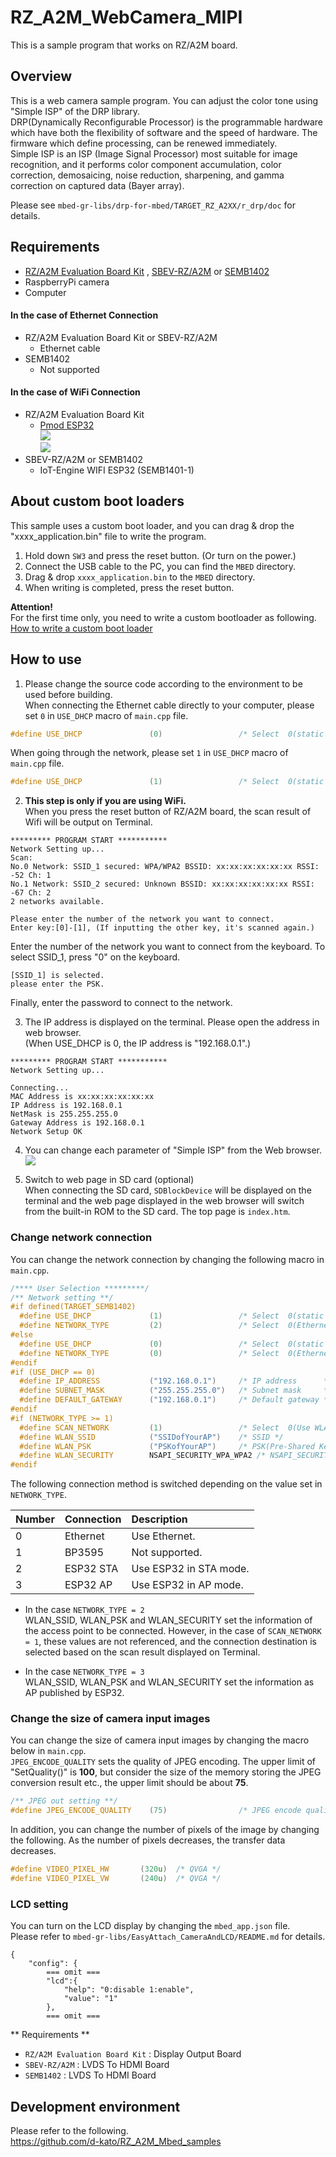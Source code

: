 # RZ_A2M_WebCamera_MIPI
This is a sample program that works on RZ/A2M board.  


## Overview
This is a web camera sample program. You can adjust the color tone using "Simple ISP" of the DRP library.  
DRP(Dynamically Reconfigurable Processor) is the programmable hardware which have both the flexibility of software and the speed of hardware. The firmware which define processing, can be renewed immediately.  
Simple ISP is an ISP (Image Signal Processor) most suitable for image recognition, and it performs color component accumulation, color correction, demosaicing, noise reduction, sharpening, and gamma correction on captured data (Bayer array).   

Please see ``mbed-gr-libs/drp-for-mbed/TARGET_RZ_A2XX/r_drp/doc`` for details.  

## Requirements
* [RZ/A2M Evaluation Board Kit](https://www.renesas.com/jp/en/products/software-tools/boards-and-kits/eval-demo/rz-a2m-evaluation-board-kit.html) , [SBEV-RZ/A2M](http://www.shimafuji.co.jp/products/1486) or [SEMB1402](http://www.shimafuji.co.jp/products/1505)
* RaspberryPi camera
* Computer

#### In the case of Ethernet Connection
* RZ/A2M Evaluation Board Kit or SBEV-RZ/A2M
  * Ethernet cable
* SEMB1402
  * Not supported

#### In the case of WiFi Connection
* RZ/A2M Evaluation Board Kit
  * [Pmod ESP32](https://store.digilentinc.com/pmod-esp32-wireless-communication-module/)  
  ![](docs/img/Pmod_ESP32_img.jpg)  
  ![](docs/img/Pmod_ESP32_connection.png)  
* SBEV-RZ/A2M or SEMB1402
  * IoT-Engine WIFI ESP32 (SEMB1401-1)


## About custom boot loaders
This sample uses a custom boot loader, and you can drag & drop the "xxxx_application.bin" file to write the program.  

1. Hold down ``SW3`` and press the reset button. (Or turn on the power.)  
2. Connect the USB cable to the PC, you can find the ``MBED`` directory.  
3. Drag & drop ``xxxx_application.bin`` to the ``MBED`` directory.  
4. When writing is completed, press the reset button.  

**Attention!**  
For the first time only, you need to write a custom bootloader as following.  
[How to write a custom boot loader](https://github.com/d-kato/bootloader_d_n_d)  


## How to use
1. Please change the source code according to the environment to be used before building.  
When connecting the Ethernet cable directly to your computer, please set ``0`` in ``USE_DHCP`` macro of ``main.cpp`` file.  
```cpp
#define USE_DHCP               (0)                 /* Select  0(static configuration) or 1(use DHCP) */
```
When going through the network, please set ``1`` in ``USE_DHCP`` macro of ``main.cpp`` file.  
```cpp
#define USE_DHCP               (1)                 /* Select  0(static configuration) or 1(use DHCP) */
```

2. **This step is only if you are using WiFi.**  
  When you press the reset button of RZ/A2M board, the scan result of Wifi will be output on Terminal.  
  ```
  ********* PROGRAM START ***********
  Network Setting up...
  Scan:
  No.0 Network: SSID_1 secured: WPA/WPA2 BSSID: xx:xx:xx:xx:xx:xx RSSI: -52 Ch: 1
  No.1 Network: SSID_2 secured: Unknown BSSID: xx:xx:xx:xx:xx:xx RSSI: -67 Ch: 2
  2 networks available.

  Please enter the number of the network you want to connect.
  Enter key:[0]-[1], (If inputting the other key, it's scanned again.)
  ```
  Enter the number of the network you want to connect from the keyboard.
  To select SSID_1, press "0" on the keyboard.  
  ```
  [SSID_1] is selected.
  please enter the PSK.
  ```
  Finally, enter the password to connect to the network.    


3. The IP address is displayed on the terminal. Please open the address in web browser.  
(When USE_DHCP is 0, the IP address is "192.168.0.1".)  
  ```
  ********* PROGRAM START ***********
  Network Setting up...

  Connecting...
  MAC Address is xx:xx:xx:xx:xx:xx
  IP Address is 192.168.0.1
  NetMask is 255.255.255.0
  Gateway Address is 192.168.0.1
  Network Setup OK
  ```

4. You can change each parameter of "Simple ISP" from the Web browser.  
![](docs/img/camera_control.jpg)  

5. Switch to web page in SD card (optional)  
When connecting the SD card, ``SDBlockDevice`` will be displayed on the terminal and the web page displayed in the web browser will switch from the built-in ROM to the SD card. The top page is ``index.htm``.  


### Change network connection
You can change the network connection by changing the following macro in ``main.cpp``.  

```cpp
/**** User Selection *********/
/** Network setting **/
#if defined(TARGET_SEMB1402)
  #define USE_DHCP             (1)                 /* Select  0(static configuration) or 1(use DHCP) */
  #define NETWORK_TYPE         (2)                 /* Select  0(Ethernet), 1(BP3595), 2(ESP32 STA) ,3(ESP32 AP) */
#else
  #define USE_DHCP             (0)                 /* Select  0(static configuration) or 1(use DHCP) */
  #define NETWORK_TYPE         (0)                 /* Select  0(Ethernet), 1(BP3595), 2(ESP32 STA) ,3(ESP32 AP) */
#endif
#if (USE_DHCP == 0)
  #define IP_ADDRESS           ("192.168.0.1")     /* IP address      */
  #define SUBNET_MASK          ("255.255.255.0")   /* Subnet mask     */
  #define DEFAULT_GATEWAY      ("192.168.0.1")     /* Default gateway */
#endif
#if (NETWORK_TYPE >= 1)
  #define SCAN_NETWORK         (1)                 /* Select  0(Use WLAN_SSID, WLAN_PSK, WLAN_SECURITY) or 1(To select a network using the terminal.) */
  #define WLAN_SSID            ("SSIDofYourAP")    /* SSID */
  #define WLAN_PSK             ("PSKofYourAP")     /* PSK(Pre-Shared Key) */
  #define WLAN_SECURITY        NSAPI_SECURITY_WPA_WPA2 /* NSAPI_SECURITY_NONE, NSAPI_SECURITY_WEP, NSAPI_SECURITY_WPA, NSAPI_SECURITY_WPA2 or NSAPI_SECURITY_WPA_WPA2 */
#endif
```

The following connection method is switched depending on the value set in ``NETWORK_TYPE``.

| Number | Connection | Description                                   |
|:-------|:-----------|:----------------------------------------------|
| 0      | Ethernet   | Use Ethernet.                                 |
| 1      | BP3595     | Not supported.                                |
| 2      | ESP32 STA  | Use ESP32 in STA mode.                        |
| 3      | ESP32 AP   | Use ESP32 in AP mode.                         |

* In the case ``NETWORK_TYPE = 2``  
  WLAN_SSID, WLAN_PSK and WLAN_SECURITY set the information of the access point to be connected. However, in the case of ``SCAN_NETWORK = 1``, these values are not referenced, and the connection destination is selected based on the scan result displayed on Terminal.  

* In the case ``NETWORK_TYPE = 3``  
 WLAN_SSID, WLAN_PSK and WLAN_SECURITY set the information as AP published by ESP32.  

### Change the size of camera input images
You can change the size of camera input images by changing the macro below in ``main.cpp``.   
``JPEG_ENCODE_QUALITY`` sets the quality of JPEG encoding.
The upper limit of "SetQuality()" is **100**, but consider the size of the memory storing the JPEG conversion result etc., the upper limit should be about **75**.  

```cpp
/** JPEG out setting **/
#define JPEG_ENCODE_QUALITY    (75)                /* JPEG encode quality (min:1, max:75 (Considering the size of JpegBuffer, about 75 is the upper limit.)) */
```

In addition, you can change the number of pixels of the image by changing the following. As the number of pixels decreases, the transfer data decreases.

```cpp
#define VIDEO_PIXEL_HW       (320u)  /* QVGA */
#define VIDEO_PIXEL_VW       (240u)  /* QVGA */
```


### LCD setting
You can turn on the LCD display by changing the ``mbed_app.json`` file.  
Please refer to ``mbed-gr-libs/EasyAttach_CameraAndLCD/README.md`` for details.  
```
{
    "config": {
        === omit ===
        "lcd":{
            "help": "0:disable 1:enable",
            "value": "1"
        },
        === omit ===
```
** Requirements **
* ``RZ/A2M Evaluation Board Kit`` : Display Output Board  
* ``SBEV-RZ/A2M`` : LVDS To HDMI Board  
* ``SEMB1402`` : LVDS To HDMI Board  


## Development environment
Please refer to the following.  
https://github.com/d-kato/RZ_A2M_Mbed_samples
